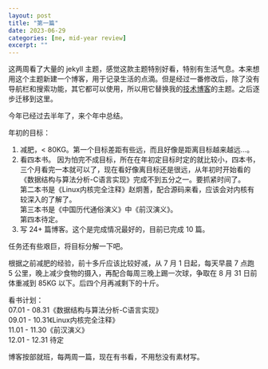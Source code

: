```yaml
---
layout: post
title: "第一篇" 
date: 2023-06-29   
categories: [me, mid-year review]
excerpt: ""
---
```


这两周看了大量的 jekyll 主题，感觉这款主题特别好看，特别有生活气息。本来想用这个主题新建一个博客，用于记录生活的点滴。但是经过一番修改后，除了没有导航栏和搜索功能，其它都可以使用，所以用它替换我的[技术博客](https://snownight22.github.io/TTworksBlog/)的主题。之后逐步迁移到这里。  

今年已经过去半年了，来个年中总结。  

年初的目标：  
1. 减肥，< 80KG。第一个目标差距有些远，而且好像是距离目标越来越远...。  
2. 看四本书。
     因为怕完不成目标，所在在年初定目标时定的就比较小，四本书，三个月看完一本就可以了，现在看好像离目标还是很远，从年初时开始看的《数据结构与算法分析-C语言实现》完成不到五分之一。要抓紧时间了。  
     第二本书是《Linux内核完全注释》赵炯蓍，配合源码来看，应该会对内核有较深入的了解了。  
     第三本书是《中国历代通俗演义》中《前汉演义》。  
     第四本待定。   
3. 写 24+ 篇博客。这个是完成情况最好的，目前已完成 10 篇。  

任务还有些艰巨，将目标分解一下吧。  

根据之前减肥的经验，前十多斤应该比较好减，从 7 月 1 日起，每天早晨 7 点跑 5 公里，晚上减少食物的摄入，再配合每周三晚上踢一次球，争取在 8 月 31 日前体重减到 85KG 以下。后四个月再减剩下的十斤。  

看书计划：  
07.01 - 08.31《数据结构与算法分析-C语言实现》  
09.01 - 10.31《Linux内核完全注释》  
11.01 - 11.30《前汉演义》  
12.01 - 12.31 待定  

博客按部就班，每两周一篇，现在有书看，不用愁没有素材写。  